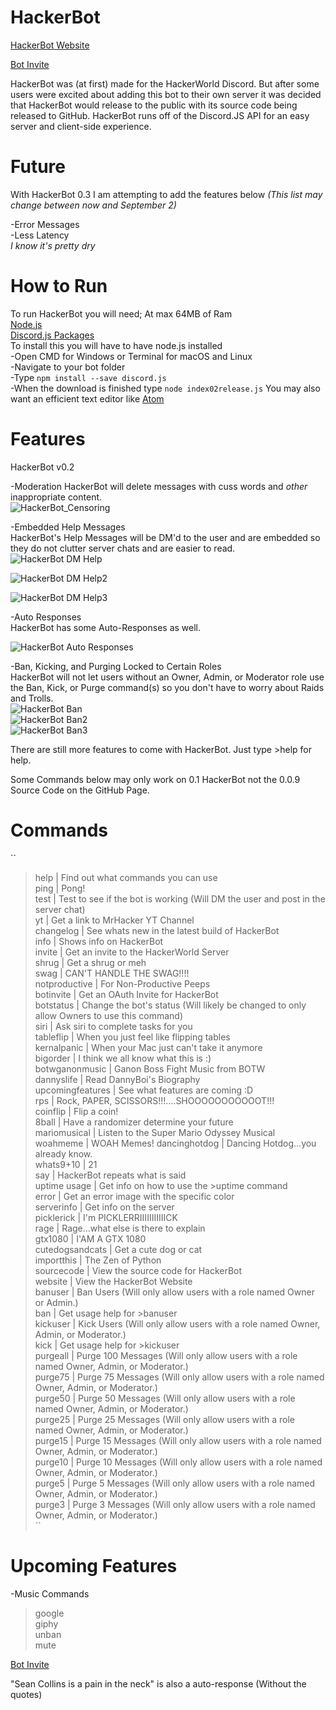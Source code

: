 # HackerBot  
[HackerBot Website](https://mr-hacker894.github.io/HackerBot)
  
[Bot Invite](https://discordapp.com/oauth2/authorize?client_id=342054071060004884&scope=bot&permissions=2146958591)  
  
HackerBot was (at first) made for the HackerWorld Discord. But after some users were excited about adding this bot to their own server it was decided that HackerBot would release to the public with its source code being released to GitHub. HackerBot runs off of the Discord.JS API for an easy server and client-side experience.  
  
# Future  
With HackerBot 0.3 I am attempting to add the features below _(This list may change between now and September 2)_  
  
  -Error Messages  
  -Less Latency  
_I know it's pretty dry_
  
# How to Run

To run HackerBot you will need;
  At max 64MB of Ram  
  [Node.js](https://nodejs.org/en/)  
  [Discord.js Packages](https://discord.js.org/#/)  
    To install this you will have to have node.js installed  
      -Open CMD for Windows or Terminal for macOS and Linux  
      -Navigate to your bot folder  
      -Type ``npm install --save discord.js``  
      -When the download is finished type ``node index02release.js``
  You may also want an efficient text editor like [Atom](https://atom.io/)

# Features  

HackerBot v0.2

-Moderation 
 HackerBot will delete messages with cuss words and _other_ inappropriate content.  
 ![HackerBot_Censoring](https://puu.sh/x5ffg/207a32fbad.png)  
  
-Embedded Help Messages  
 HackerBot's Help Messages will be DM'd to the user and are embedded so they do not clutter server chats and are easier to read.  
 ![HackerBot DM Help](https://puu.sh/x5ets/73b3f14001.png)  
 
 ![HackerBot DM Help2](https://puu.sh/x5ets/73b3f14001.png)  
 
 ![HackerBot DM Help3](https://puu.sh/x5ewx/8cbb8a2ce2.png)  
 
 -Auto Responses  
  HackerBot has some Auto-Responses as well.  
  
  ![HackerBot Auto Responses](https://puu.sh/x5eEN/ac99226725.png)  
 
-Ban, Kicking, and Purging Locked to Certain Roles  
 HackerBot will not let users without an Owner, Admin, or Moderator role use the Ban, Kick, or Purge command(s) so you don't have to worry about Raids and Trolls.  
![HackerBot Ban](https://puu.sh/x5eRN/ca7318f221.png)  
![HackerBot Ban2](https://puu.sh/x5eTi/6925556ee4.png)  
![HackerBot Ban3](https://puu.sh/x5eUB/325a3f58d0.png)  

There are still more features to come with HackerBot. Just type >help for help.  

Some Commands below may only work on 0.1 HackerBot not the 0.0.9 Source Code on the GitHub Page.

# Commands  
  
 ``  
 >help | Find out what commands you can use  
 >ping | Pong!  
 >test | Test to see if the bot is working (Will DM the user and post in the server chat)  
 >yt | Get a link to MrHacker YT Channel  
 >changelog | See whats new in the latest build of HackerBot  
 >info | Shows info on HackerBot  
 >invite | Get an invite to the HackerWorld Server  
 >shrug | Get a shrug or meh  
 >swag | CAN'T HANDLE THE SWAG!!!!  
 >notproductive | For Non-Productive Peeps  
 >botinvite | Get an OAuth Invite for HackerBot  
 >botstatus | Change the bot's status (Will likely be changed to only allow Owners to use this command)  
 >siri | Ask siri to complete tasks for you  
 >tableflip | When you just feel like flipping tables  
 >kernalpanic | When your Mac just can't take it anymore  
 >bigorder | I think we all know what this is :)  
 >botwganonmusic | Ganon Boss Fight Music from BOTW  
 >dannyslife | Read DannyBoi's Biography  
 >upcomingfeatures | See what features are coming :D  
 >rps | Rock, PAPER, SCISSORS!!!....SHOOOOOOOOOOOT!!!  
 >coinflip | Flip a coin!  
 >8ball | Have a randomizer determine your future  
 >mariomusical  | Listen to the Super Mario Odyssey Musical  
 >woahmeme | WOAH Memes!
 >dancinghotdog | Dancing Hotdog...you already know.  
 >whats9+10 | 21  
 >say | HackerBot repeats what is said  
 >uptime usage | Get info on how to use the >uptime command  
 >error <color> | Get an error image with the specific color  
 >serverinfo | Get info on the server  
 >picklerick | I'm PICKLERRIIIIIIIIIIICK  
 >rage | Rage...what else is there to explain  
 >gtx1080 | I'AM A GTX 1080  
 >cutedogsandcats | Get a cute dog or cat  
 >importthis | The Zen of Python  
 >sourcecode | View the source code for HackerBot  
 >website | View the HackerBot Website  
 >banuser | Ban Users (Will only allow users with a role named Owner or Admin.)  
 >ban | Get usage help for >banuser  
 >kickuser | Kick Users (Will only allow users with a role named Owner, Admin, or Moderator.)  
 >kick | Get usage help for >kickuser  
 >purgeall | Purge 100 Messages (Will only allow users with a role named Owner, Admin, or Moderator.)  
 >purge75 | Purge 75 Messages (Will only allow users with a role named Owner, Admin, or Moderator.)  
 >purge50 | Purge 50 Messages (Will only allow users with a role named Owner, Admin, or Moderator.)  
 >purge25 | Purge 25 Messages (Will only allow users with a role named Owner, Admin, or Moderator.)  
 >purge15 | Purge 15 Messages (Will only allow users with a role named Owner, Admin, or Moderator.)  
 >purge10 | Purge 10 Messages (Will only allow users with a role named Owner, Admin, or Moderator.)  
 >purge5 | Purge 5 Messages (Will only allow users with a role named Owner, Admin, or Moderator.)  
 >purge3 | Purge 3 Messages (Will only allow users with a role named Owner, Admin, or Moderator.)  
  ``  
    

# Upcoming Features  

-Music Commands  
>google  
>giphy  
>unban  
>mute  

 [Bot Invite](https://discordapp.com/oauth2/authorize?client_id=342054071060004884&scope=bot&permissions=14)


"Sean Collins is a pain in the neck" is also a auto-response (Without the quotes)
